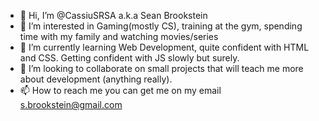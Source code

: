 - 👋 Hi, I’m @CassiuSRSA a.k.a Sean Brookstein
- 👀 I’m interested in Gaming(mostly CS), training at the gym, spending time with my family and watching movies/series
- 🌱 I’m currently learning Web Development, quite confident with HTML and CSS. Getting confident with JS slowly but surely.
- 💞️ I’m looking to collaborate on small projects that will teach me more about development (anything really).
- 📫 How to reach me you can get me on my email s.brookstein@gmail.com

<!---
CassiuSRSA/CassiuSRSA is a ✨ special ✨ repository because its `README.md` (this file) appears on your GitHub profile.
You can click the Preview link to take a look at your changes.
--->
